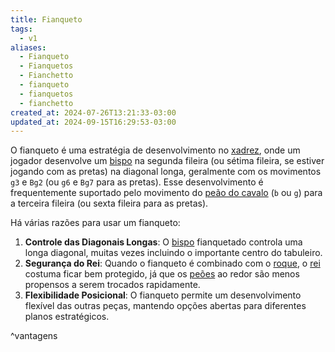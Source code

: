 ```yaml
---
title: Fianqueto
tags:
  - v1
aliases:
  - Fianqueto
  - Fianquetos
  - Fianchetto
  - fianqueto
  - fianquetos
  - fianchetto
created_at: 2024-07-26T13:21:33-03:00
updated_at: 2024-09-15T16:29:53-03:00
---
```


O fianqueto é uma estratégia de desenvolvimento no [xadrez](../06/Xadrez.md), onde um jogador desenvolve um [bispo](../../../../ideias/2024/07/07/Xadrez_Bispo.md) na segunda fileira (ou sétima fileira, se estiver jogando com as pretas) na diagonal longa, geralmente com os movimentos `g3` e `Bg2` (ou `g6` e `Bg7` para as pretas). Esse desenvolvimento é frequentemente suportado pelo movimento do [peão do cavalo](../../../../ideias/2024/07/08/Xadrez_Peao_do_cavalo.md) (`b` ou `g`) para a terceira fileira (ou sexta fileira para as pretas).

Há várias razões para usar um fianqueto:

1. **Controle das Diagonais Longas**: O [bispo](../../../../ideias/2024/07/07/Xadrez_Bispo.md) fianquetado controla uma longa diagonal, muitas vezes incluindo o importante centro do tabuleiro.
2. **Segurança do Rei**: Quando o fianqueto é combinado com o [roque](../../../../ideias/2024/07/08/Xadrez_Roque.md), o [rei](../../../../ideias/2024/07/07/Xadrez_Rei_xadrez.md) costuma ficar bem protegido, já que os [peões](../../../../atomos/2024/07/26/Xadrez_Peao.md) ao redor são menos propensos a serem trocados rapidamente.
3. **Flexibilidade Posicional**: O fianqueto permite um desenvolvimento flexível das outras peças, mantendo opções abertas para diferentes planos estratégicos.

^vantagens